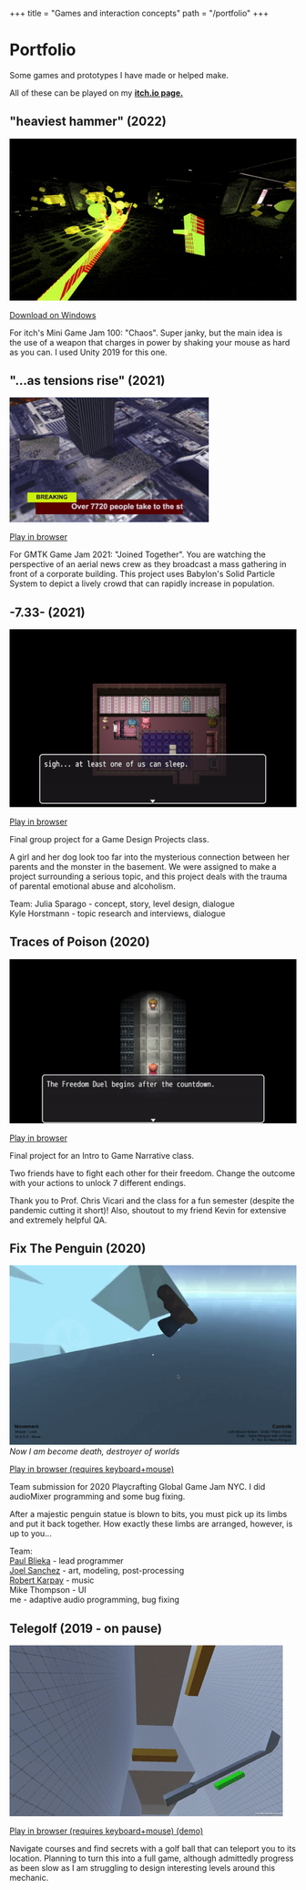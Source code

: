 +++
title = "Games and interaction concepts"
path = "/portfolio"
+++

# Portfolio

Some games and prototypes I have made or helped make. 

All of these can be played on my [**itch.io page.**](https://idkwhojamesis.itch.io/)

## "heaviest hammer" (2022)
![heaviest hammer screenshot](/assets/portfolio/hammergif2.gif)

[Download on Windows](https://idkwhojamesis.itch.io/heaviest-hammer)

For itch's Mini Game Jam 100: "Chaos". Super janky, but the main idea is the use of a weapon that charges in power by shaking your mouse as hard as you can. I used Unity 2019 for this one.

## "...as tensions rise" (2021)
![as tensions rise screenshot](/assets/portfolio/atr-gif.gif)

[Play in browser](https://idkwhojamesis.itch.io/as-tensions-rise)  

For GMTK Game Jam 2021: "Joined Together". You are watching the perspective of an aerial news crew as they broadcast a mass gathering in front of a corporate building. 
This project uses Babylon's Solid Particle System to depict a lively crowd that can rapidly increase in population. 

## -7.33- (2021)

![7.33 screenshot](/assets/portfolio/seventhirtythree.png)

[Play in browser](https://idkwhojamesis.itch.io/seventhirtythree)  

Final group project for a Game Design Projects class.

A girl and her dog look too far into the mysterious connection between her parents and the monster in the basement. We were assigned to make a project surrounding a serious topic, and this project deals with the trauma of parental emotional abuse and alcoholism.

Team:
Julia Sparago - concept, story, level design, dialogue  
Kyle Horstmann  - topic research and interviews, dialogue  


## Traces of Poison (2020)

![Traces of Poison screenshot](/assets/portfolio/poison.jpg)

[Play in browser](https://idkwhojamesis.itch.io/traces-of-poison)

Final project for an Intro to Game Narrative class.

Two friends have to fight each other for their freedom. Change the outcome with your actions to unlock 7 different endings.

Thank you to Prof. Chris Vicari and the class for a fun semester (despite the pandemic cutting it short)! Also, shoutout to my friend Kevin for extensive and extremely helpful QA. 

## Fix The Penguin (2020)

![penguin game screenshot](/assets/portfolio/penguin-gif.gif)
*Now I am become death, destroyer of worlds*

[Play in browser (requires keyboard+mouse)](https://idkwhojamesis.itch.io/fix-the-penguin-gamejam)

Team submission for 2020 Playcrafting Global Game Jam NYC. I did audioMixer programming and some bug fixing. 

After a majestic penguin statue is blown to bits, you must pick up its limbs and put it back together. How exactly these limbs are arranged, however, is up to you...

Team:  
[Paul Blieka](https://degugames.itch.io/) - lead programmer  
[Joel Sanchez](https://www.artstation.com/joel0827) - art, modeling, post-processing  
[Robert Karpay](https://www.robertkarpay.com) - music  
Mike Thompson - UI  
me - adaptive audio programming, bug fixing  

## Telegolf (2019 - on pause)

![telegolf screenshot](/assets/portfolio/telegolf-gif.gif)

[Play in browser (requires keyboard+mouse) (demo)](https://idkwhojamesis.itch.io/telegolf)  

Navigate courses and find secrets with a golf ball that can teleport you to its location. Planning to turn this into a full game, although admittedly progress as been slow as I am struggling to design interesting levels around this mechanic.